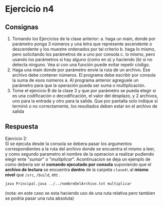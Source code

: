 # Ejercicio n4

## Consignas

1. Tomando los Ejercicios de la clase anterior:
   a. haga un main, donde por parámetro ponga 3 números y una letra que
   represente ascendente o descendente y los muestre ordenados por tal criterio
   b. haga lo mismo, pero solicitando los parámetros de a uno por consola
   c. lo mismo, pero usando los parámetros si hay alguno (como en a) y haciendo (b)
   si no detecta ninguno. Vea si con una función puede evitar repetir código.
2. Haga una main donde por parámetro envíe la ruta de un archivo. Ese archivo debe
   contener números. El programa debe escribir por consola la suma de esos números
   a. Al programa anterior agreguele un parámetro para que la operación pueda ser
   suma o multiplicación.
3. Tome el ejercicio B de la clase 3 y que por parámetro se pueda elegir si es una
   codificación o decodificación, el valor del desplazo, y 2 archivos, uno para la entrada y
   otro para la salida. Que por pantalla solo indique si terminó o no correctamente, los
   resultados deben estar en el archivo de salida

## Respuesta

Ejercicio 2:<br>
Si se ejecuta desde la consola se debera pasar los argumentos correspondientes a la ruta del archivo donde se encuentra el mismo a leer, y como segundo parametro el nombre de la operacion a realizar pudiendo elegir ente "_sumar_" o "_multiplicar_". Acontinuacion se deja un ejemplo de como deberia ser el **comando ejecutado por consola** suponiendo que el **archivo de lectura** se encuentra **dentro** de la carpeta `clase4\` al **mismo nivel** que `/src`, `/build`, etc .

```bash
java Principal.java ../../nombreDelArchivo.txt multiplicar
```

(nota: en este caso se esta haciendo uso de una ruta relativa pero tambien se podria pasar una ruta absoluta)
